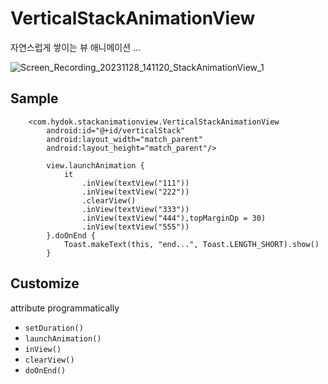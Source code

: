 # VerticalStackAnimationView
자연스럽게 쌓이는 뷰 애니메이션 ...

![Screen_Recording_20231128_141120_StackAnimationView_1](https://github.com/hydok/StackAnimationView/assets/26853549/1223550d-6973-44d5-b41a-cebe43da1999)


## Sample
```code
    <com.hydok.stackanimationview.VerticalStackAnimationView
        android:id="@+id/verticalStack"
        android:layout_width="match_parent"
        android:layout_height="match_parent"/>
```


```code
        view.launchAnimation {
            it
                .inView(textView("111"))
                .inView(textView("222"))
                .clearView()
                .inView(textView("333"))
                .inView(textView("444"),topMarginDp = 30)
                .inView(textView("555"))
        }.doOnEnd {
            Toast.makeText(this, "end...", Toast.LENGTH_SHORT).show()
        }
```


## Customize
attribute programmatically
- `setDuration()`
- `launchAnimation()`
- `inView()`
- `clearView()`
- `doOnEnd()`

